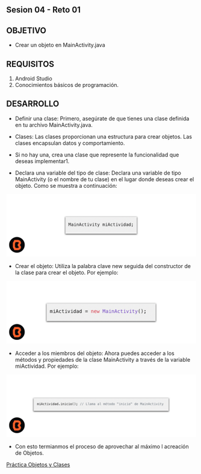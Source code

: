 ## Sesion 04 - Reto 01

## OBJETIVO 
 - Crear un objeto en MainActivity.java 
 
## REQUISITOS 
1. Android Studio
2. Conocimientos básicos de programación. 

## DESARROLLO
- Definir una clase: Primero, asegúrate de que tienes una clase definida en tu archivo MainActivity.java. 

- Clases: Las clases proporcionan una estructura para crear objetos. Las clases encapsulan datos y comportamiento.

- Si no hay una, crea una clase que represente la funcionalidad que deseas implementar1.
- Declara una variable del tipo de clase: Declara una variable de tipo MainActivity (o el nombre de tu clase) en el lugar donde deseas crear el objeto. Como se muestra a continuación:

![Ejercicio Objetos](img/01.png)

* Crear el objeto: Utiliza la palabra clave new seguida del constructor de la clase para crear el objeto. Por ejemplo:

![Ejercicio Objetos](img/02.png)

* Acceder a los miembros del objeto: Ahora puedes acceder a los métodos y propiedades de la clase MainActivity a través de la variable miActividad. Por ejemplo:

![Ejercicio Objetos](img/03.png)

* Con esto termianmos el proceso de aprovechar al máximo l acreación de Objetos.

[Práctica Objetos y Clases](practica)